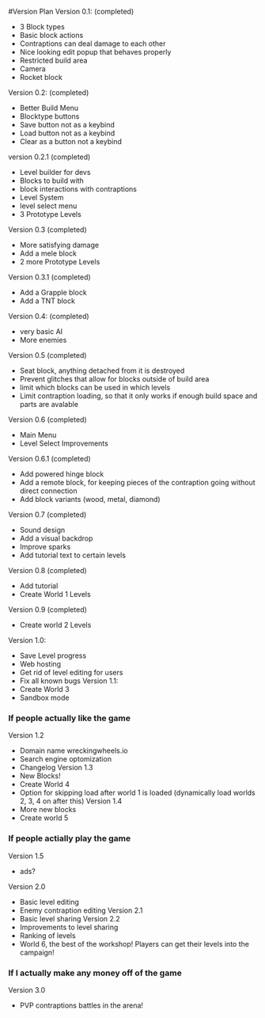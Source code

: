 #Version Plan
Version 0.1: (completed)
- 3 Block types
- Basic block actions
- Contraptions can deal damage to each other
- Nice looking edit popup that behaves properly
- Restricted build area
- Camera
- Rocket block

Version 0.2: (completed)
- Better Build Menu
- Blocktype buttons
- Save button not as a keybind
- Load button not as a keybind
- Clear as a button not a keybind

version 0.2.1 (completed)
- Level builder for devs
- Blocks to build with
- block interactions with contraptions
- Level System
- level select menu
- 3 Prototype Levels

Version 0.3 (completed)
- More satisfying damage
- Add a mele block
- 2 more Prototype Levels

Version 0.3.1 (completed)
- Add a Grapple block
- Add a TNT block 

Version 0.4: (completed)
- very basic AI 
- More enemies

Version 0.5 (completed)
- Seat block, anything detached from it is destroyed
- Prevent glitches that allow for blocks outside of build area
- limit which blocks can be used in which levels
- Limit contraption loading, so that it only works if enough build space and parts are avalable

Version 0.6 (completed)
- Main Menu
- Level Select Improvements

Version 0.6.1 (completed)
- Add powered hinge block
- Add a remote block, for keeping pieces of the contraption going without direct connection
- Add block variants (wood, metal, diamond)

Version 0.7 (completed)
- Sound design
- Add a visual backdrop
- Improve sparks
- Add tutorial text to certain levels

Version 0.8 (completed)
- Add tutorial
- Create World 1 Levels

Version 0.9 (completed)
- Create world 2 Levels

Version 1.0:
- Save Level progress
- Web hosting
- Get rid of level editing for users
- Fix all known bugs
Version 1.1:
- Create World 3
- Sandbox mode

### If people actually like the game
Version 1.2
- Domain name wreckingwheels.io
- Search engine optomization
- Changelog
Version 1.3
- New Blocks!
- Create World 4
- Option for skipping load after world 1 is loaded (dynamically load worlds 2, 3, 4 on after this)
Version 1.4
- More new blocks
- Create world 5

### If people actially play the game
Version 1.5
- ads?


Version 2.0
- Basic level editing
- Enemy contraption editing
Version 2.1
- Basic level sharing
Version 2.2
- Improvements to level sharing
- Ranking of levels
- World 6, the best of the workshop!  Players can get their levels into the campaign!
### If I actually make any money off of the game
Version 3.0
- PVP contraptions battles in the arena!
